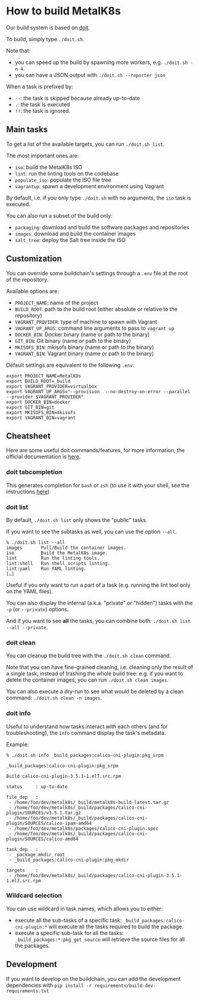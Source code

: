 # How to build MetalK8s

Our build system is based on [doit](http://pydoit.org/).

To build, simply type `./doit.sh`.

Note that:
- you can speed up the build by spawning more workers, e.g. `./doit.sh -n 4`.
- you can have a JSON output with `./doit.sh --reporter json`

When a task is prefixed by:
- `--`: the task is skipped because already up-to-date
- `.`: the task is executed
- `!!`: the task is ignored.

## Main tasks

To get a list of the available targets, you can run `./doit.sh list`.

The most important ones are:
- `iso`:  build the MetalK8s ISO
- `lint`: run the linting tools on the codebase
- `populate_iso`: populate the ISO file tree
- `vagrantup`: spawn a development environment using Vagrant

By default, i.e. if you only type `./doit.sh` with no arguments, the `iso` task is
executed.

You can also run a subset of the build only:
- `packaging`: download and build the software packages and repositories
- `images`: download and build the container images
- `salt_tree`: deploy the Salt tree inside the ISO

## Customization

You can override some buildchain's settings through a `.env` file at the root of
the repository.

Available options are:

- `PROJECT_NAME`: name of the project
- `BUILD_ROOT`: path to the build root (either absolute or relative to the
  repository)
- `VAGRANT_PROVIDER`: type of machine to spawn with Vagrant
- `VAGRANT_UP_ARGS`: command line arguments to pass to `vagrant up`
- `DOCKER_BIN`: Docker binary (name or path to the binary)
- `GIT_BIN`: Git binary (name or path to the binary)
- `MKISOFS_BIN`: mkisofs binary (name or path to the binary)
- `VAGRANT_BIN`: Vagrant binary (name or path to the binary)

Default settings are equivalent to the following `.env`:

```shell
export PROJECT_NAME=MetalK8s
export BUILD_ROOT=_build
export VAGRANT_PROVIDER=virtualbox
export VAGRANT_UP_ARGS="--provision  --no-destroy-on-error --parallel --provider $VAGRANT_PROVIDER"
export DOCKER_BIN=docker
export GIT_BIN=git
export MKISOFS_BIN=mkisofs
export VAGRANT_BIN=vagrant
```

## Cheatsheet

Here are some useful doit commands/features, for more information, the official
documentation is [here](http://pydoit.org/contents.html).

### doit tabcompletion

This generates completion for `bash` or `zsh` (to use it with your shell, see
the instructions [here](http://pydoit.org/cmd_other.html#tabcompletion))

### doit list

By default, `./doit.sh list` only shows the "public" tasks.

If you want to see the subtasks as well, you can use the option `--all`.

```shell
% ./doit.sh list --all
images       Pull/Build the container images.
iso          Build the MetalK8s image.
lint         Run the linting tools.
lint:shell   Run shell scripts linting.
lint:yaml    Run YAML linting.
[…]
```

Useful if you only want to run a part of a task (e.g. running the lint tool only
on the YAML files).

You can also display the internal (a.k.a. "private" or "hidden") tasks with the
`-p` (or `--private`) options.

And if you want to see **all** the tasks, you can combine both:
`./doit.sh list --all --private`.

### doit clean

You can cleanup the build tree with the `./doit.sh clean` command.

Note that you can have fine-grained cleaning, i.e. cleaning only the result of a
single task, instead of trashing the whole build tree: e.g. if you want to
delete the container images, you can run `./doit.sh clean images`.

You can also execute a dry-run to see what would be deleted by a clean command:
`./doit.sh clean -n images`.


### doit info

Useful to understand how tasks interact with each others (and for
troubleshooting), the `info` command display the task's metadata.

Example:

```shell
% ./doit.sh info _build_packages:calico-cni-plugin:pkg_srpm

_build_packages:calico-cni-plugin:pkg_srpm

Build calico-cni-plugin-3.5.1-1.el7.src.rpm

status     : up-to-date

file_dep   :
 - /home/foo/dev/metalk8s/_build/metalk8s-build-latest.tar.gz
 - /home/foo/dev/metalk8s/_build/packages/calico-cni-plugin/SOURCES/v3.5.1.tar.gz
 - /home/foo/dev/metalk8s/_build/packages/calico-cni-plugin/SOURCES/calico-ipam-amd64
 - /home/foo/dev/metalk8s/packages/calico-cni-plugin.spec
 - /home/foo/dev/metalk8s/_build/packages/calico-cni-plugin/SOURCES/calico-amd64

task_dep   :
 - _package_mkdir_root
 - _build_packages:calico-cni-plugin:pkg_mkdir

targets    :
 - /home/foo/dev/metalk8s/_build/packages/calico-cni-plugin-3.5.1-1.el7.src.rpm
```

### Wildcard selection

You can use wildcard in task names, which allows you to either:
- execute all the sub-tasks of a specific task:
  `_build_packages:calico-cni-plugin:*` will execute all the tasks required to
  build the package.
- execute a specific sub-task for all the tasks:
  `_build_packages:*:pkg_get_source` will retrieve the source files for all the
  packages.

## Development

If you want to develop on the buildchain, you can add the development
dependencies with `pip install -r requirements/build-dev-requirements.txt`
